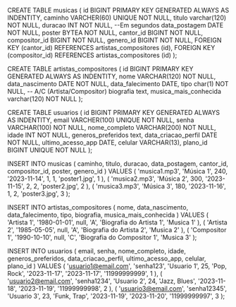 CREATE TABLE
  musicas (
    id BIGINT PRIMARY KEY GENERATED ALWAYS AS INDENTITY,
    caminho VARCHER(60) UNIQUE NOT NULL,
    titulo varchar(120) NOT NULL,
    duracao INT NOT NULL, --Em segundos
    data_postagem DATE NOT NULL,
    poster BYTEA NOT NULL,
    cantor_id BIGINT NOT NULL,
    compositor_id BIGINT NOT NULL,
    genero_id BIGINT NOT NULL,
    FOREIGN KEY (cantor_id) REFERENCES artistas_compositores (id),
    FOREIGN KEY (compositor_id) REFERENCES artistas_compositores (id)
  );

CREATE TABLE
  artistas_compositores (
    id BIGINT PRIMARY KEY GENERATED ALWAYS AS INDENTITY,
    nome VARCHAR(120) NOT NULL,
    data_nascimento DATE NOT NULL,
    data_falecimento DATE,
    tipo char(1) NOT NULL, -- A/C (Artista/Compositor)
    biografia text,
    musica_mais_conhecida varchar(120) NOT NULL
  );

CREATE TABLE
  usuarios (
    id BIGINT PRIMARY KEY GENERATED ALWAYS AS INDENTITY,
    email VARCHER(100) UNIQUE NOT NULL,
    senha VARCHAR(100) NOT NULL,
    nome_completo VARCHAR(200) NOT NULL,
    idade INT NOT NULL,
    generos_preferidos text,
    data_criacao_perfil DATE NOT NULL,
    ultimo_acesso_app DATE,
    celular VARCHAR(13),
    plano_id BIGINT UNIQUE NOT NULL
  );

INSERT INTO
  musicas (
    caminho,
    titulo,
    duracao,
    data_postagem,
    cantor_id,
    compositor_id,
    poster,
    genero_id
  )
VALUES
  (
    'musica1.mp3',
    'Música 1',
    240,
    '2023-11-14',
    1,
    1,
    'poster1.jpg',
    1
  ),
  (
    'musica2.mp3',
    'Música 2',
    300,
    '2023-11-15',
    2,
    2,
    'poster2.jpg',
    2
  ),
  (
    'musica3.mp3',
    'Música 3',
    180,
    '2023-11-16',
    1,
    2,
    'poster3.jpg',
    3
  );

INSERT INTO
  artistas_compositores (
    nome,
    data_nascimento,
    data_falecimento,
    tipo,
    biografia,
    musica_mais_conhecida
  )
VALUES
  (
    'Artista 1',
    '1980-01-01',
    null,
    'A',
    'Biografia do Artista 1',
    'Musica 1'
  ),
  (
    'Artista 2',
    '1985-05-05',
    null,
    'A',
    'Biografia do Artista 2',
    'Musica 2'
  ),
  (
    'Compositor 1',
    '1990-10-10',
    null,
    'C',
    'Biografia do Compositor 1',
    'Musica 3'
  );

INSERT INTO
  usuarios (
    email,
    senha,
    nome_completo,
    idade,
    generos_preferidos,
    data_criacao_perfil,
    ultimo_acesso_app,
    celular,
    plano_id
  )
VALUES
  (
    'usuario1@email.com',
    'senha123',
    'Usuario 1',
     25,
    'Pop, Rock',
    '2023-11-17',
    '2023-11-17',
    '11999999999',
     1
  ),
  (
    'usuario2@email.com',
    'senha1234',
    'Usuario 2',
     24,
    'Jazz, Blues',
    '2023-11-18',
    '2023-11-19',
    '11999999998',
     2
  ),
  (
    'usuario3@email.com',
    'senha12345',
    'Usuario 3',
     23,
    'Funk, Trap',
    '2023-11-19',
    '2023-11-20',
    '11999999997',
     3
  );
